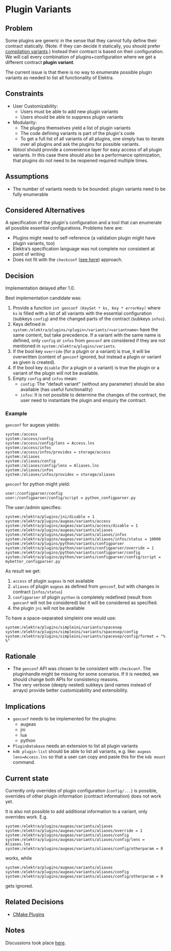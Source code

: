 # Plugin Variants

## Problem

Some plugins are generic in the sense that they cannot fully
define their contract statically.
(Note: if they can decide it statically, you should prefer
[compilation variants](/doc/tutorials/compilation-variants.md).)
Instead their contract is based on their
configuration. We will call every combination of plugins+configuration
where we get a different contract **plugin variant**.

The current issue is that there is no way to enumerate
possible plugin variants as needed to list all functionality
of Elektra.

## Constraints

- User Customizability:
  - Users must be able to add new plugin variants
  - Users should be able to suppress plugin variants
- Modularity:
  - The plugins themselves yield a list of plugin variants
  - The code defining variants is part of the plugin's code
  - To get a full list of all variants of all plugins, one
    simply has to iterate over all plugins and ask the plugins
    for possible variants.
- libtool should provide a convenience layer for easy access of all
  plugin variants. In this case there should also be a performance
  optimization, that plugins do not need to be reopened required
  multiple times.

## Assumptions

- The number of variants needs to be bounded:
  plugin variants need to be fully enumerable

## Considered Alternatives

A specification of the plugin's configuration and a tool that
can enumerate all possible essential configurations. Problems here
are:

- Plugins might need to self-reference (a validation plugin
  might have plugin variants, too)
- Elektra’s specification language was not complete nor consistent at point
  of writing
- Does not fit with the `checkconf` ([see here](https://git.libelektra.org/issues/559))
  approach.

## Decision

Implementation delayed after 1.0.

Best implementation candidate was:

1. Provide a function `int genconf (KeySet * ks, Key * errorKey)` where `ks`
   is filled with a list of all variants with the essential configuration (subkeys `config`)
   and the changed parts of the contract (subkeys `infos`).
2. Keys defined in `system:/elektra/plugins/<plugin>/variants/<variantname>` have the same content,
   but take precedence. If a variant with the same name is defined, only `config` or `infos`
   from `genconf` are considered if they are not mentioned in `system:/elektra/plugins/variants`.
3. If the bool key `override` (for a plugin or a variant) is true, it will be overwritten (content
   of `genconf` ignored, but instead a plugin or variant as given is created).
4. If the bool key `disable` (for a plugin or a variant) is true the plugin or a variant of the
   plugin will not be available.
5. Empty `config` and `infos` mean:
   - `config`: The "default variant" (without any parameter) should be also available
     (has useful functionality)
   - `infos`: It is not possible to determine the changes of the contract,
     the user need to instantiate the plugin and enquiry the contract.

### Example

`genconf` for augeas yields:

```
system:/access
system:/access/config
system:/access/config/lens = Access.lns
system:/access/infos
system:/access/infos/provides = storage/access
system:/aliases
system:/aliases/config
system:/aliases/config/lens = Aliases.lns
system:/aliases/infos
system:/aliases/infos/provides = storage/aliases
```

`genconf` for python might yield:

```
user:/configparser/config
user:/configparser/config/script = python_configparser.py
```

The user:/admin specifies:

```
system:/elektra/plugins/jni/disable = 1
system:/elektra/plugins/augeas/variants/access
system:/elektra/plugins/augeas/variants/access/disable = 1
system:/elektra/plugins/augeas/variants/aliases
system:/elektra/plugins/augeas/variants/aliases/infos
system:/elektra/plugins/augeas/variants/aliases/infos/status = 10000
system:/elektra/plugins/python/variants/configparser
system:/elektra/plugins/python/variants/configparser/override = 1
system:/elektra/plugins/python/variants/configparser/config
system:/elektra/plugins/python/variants/configparser/config/script = mybetter_configparser.py
```

As result we get:

1. `access` of plugin `augeas` is not available
2. `aliases` of plugin `augeas` as defined from `genconf`, but with changes in contract (`infos/status`)
3. `configparser` of plugin `python` is completely redefined (result from `genconf` will not be considered)
   but it will be considered as specified.
4. the plugin `jni` will not be available

To have a space-separated simpleini one would use:

```
system:/elektra/plugins/simpleini/variants/spacesep
system:/elektra/plugins/simpleini/variants/spacesep/config
system:/elektra/plugins/simpleini/variants/spacesep/config/format = "% %"
```

## Rationale

- The `genconf` API was chosen to be consistent with `checkconf`.
  The pluginhandle might be missing for some scenarios.
  If it is needed, we should change both APIs for consistency reasons.
- The very verbose (deeply nested) subkeys (and names instead of arrays) provide
  better customizability and extensibility.

## Implications

- `genconf` needs to be implemented for the plugins:
  - augeas
  - jni
  - lua
  - python
- `PluginDatabase` needs an extension to list all plugin variants
- `kdb plugin-list` should be able to list all variants, e.g. like:
  `augeas lens=Access.lns`
  so that a user can copy and paste this for the `kdb mount` command.

## Current state

Currently only overrides of plugin configuration (`config/...`) is possible,
overrides of other plugin information (contract information) does not work yet.

It is also not possible to add additional information to a variant,
only overrides work. E.g.

```
system:/elektra/plugins/augeas/variants/aliases
system:/elektra/plugins/augeas/variants/aliases/override = 1
system:/elektra/plugins/augeas/variants/aliases/config
system:/elektra/plugins/augeas/variants/aliases/config/lens = Aliases.lns
system:/elektra/plugins/augeas/variants/aliases/config/otherparam = 0
```

works, while

```
system:/elektra/plugins/augeas/variants/aliases
system:/elektra/plugins/augeas/variants/aliases/config
system:/elektra/plugins/augeas/variants/aliases/config/otherparam = 0
```

gets ignored.

## Related Decisions

- [CMake Plugins](cmake_plugins.md)

## Notes

Discussions took place [here](https://git.libelektra.org/issues/1006).
